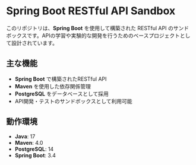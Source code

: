 # Spring Boot RESTful API Sandbox

このリポジトリは、**Spring Boot** を使用して構築された RESTful API のサンドボックスです。APIの学習や実験的な開発を行うためのベースプロジェクトとして設計されています。

## 主な機能

- **Spring Boot** で構築されたRESTful API
- **Maven** を使用した依存関係管理
- **PostgreSQL** をデータベースとして採用
- API開発・テストのサンドボックスとして利用可能

## 動作環境

- **Java**: 17
- **Maven**: 4.0
- **PostgreSQL**: 14
- **Spring Boot**: 3.4
